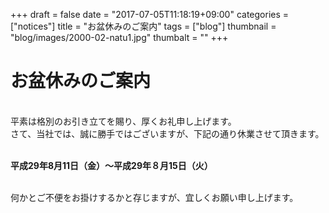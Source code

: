 +++
draft = false
date = "2017-07-05T11:18:19+09:00"
categories = ["notices"]
title = "お盆休みのご案内"
tags = ["blog"]
thumbnail = "blog/images/2000-02-natu1.jpg"
thumbalt = ""
+++
# お盆休みのご案内


<br>
平素は格別のお引き立てを賜り、厚くお礼申し上げます。<br>
さて、当社では、誠に勝手ではございますが、下記の通り休業させて頂きます。<br><br>
<p><b>平成29年8月11日（金）～平成29年８月15日（火）</b></p><br>
何かとご不便をお掛けするかと存じますが、宜しくお願い申し上げます。




